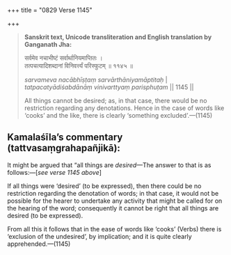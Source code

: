 +++
title = "0829 Verse 1145"

+++
> **Sanskrit text, Unicode transliteration and English translation by Ganganath Jha:** 
>
> सर्वमेव नचाभीष्टं सर्वार्थानियमाप्तितः ।  
> तत्पचत्यादिशब्दानां विनिवर्त्त्यं परिस्फुटम् ॥ ११४५ ॥ 
>
> *sarvameva nacābhīṣṭaṃ sarvārthāniyamāptitaḥ* \|  
> *tatpacatyādiśabdānāṃ vinivarttyaṃ parisphuṭam* \|\| 1145 \|\| 
>
> All things cannot be desired; as, in that case, there would be no restriction regarding any denotations. Hence in the case of words like ‘cooks’ and the like, there is clearly ‘something excluded’.—(1145)



## Kamalaśīla’s commentary (tattvasaṃgrahapañjikā):

It might be argued that “all things are *desired*—The answer to that is as follows:—[*see verse 1145 above*]

If all things were ‘desired’ (to be expressed), then there could be no restriction regarding the denotation of words; in that case, it would not be possible for the hearer to undertake any activity that might be called for on the hearing of the word; consequently it cannot be right that all things are desired (to be expressed).

From all this it follows that in the ease of words like ‘cooks’ (Verbs) there is ‘exclusion of the undesired’, by implication; and it is quite clearly apprehended.—(1145)


